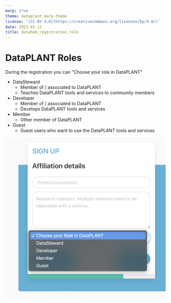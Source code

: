 ```yaml
---
marp: true
theme: dataplant_marp-theme
license: '[CC-BY 4.0](https://creativecommons.org/licenses/by/4.0/)'
date: 2023-01-12
title: datahub_registration_role
---
```


# DataPLANT Roles

<style scoped>
section {
  font-size: 25px;
}
ul {
    margin: 0; padding: 1;
}
</style>

During the registration you can "Choose your role in DataPLANT"

- DataSteward
  - Member of / associated to DataPLANT
  - Teaches DataPLANT tools and services to community members
- Developer
  - Member of / associated to DataPLANT
  - Develops DataPLANT tools and services
- Member
  - Other member of DataPLANT
- Guest
  - Guest users who want to use the DataPLANT tools and services

![bg right:35% fit](./../../img/dataplant_registration_roles.png)
